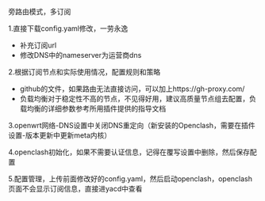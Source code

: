 旁路由模式，多订阅

1.直接下载config.yaml修改，一劳永逸
  - 补充订阅url
  - 修改DNS中的nameserver为运营商dns

2.根据订阅节点和实际使用情况，配置规则和策略
  - github的文件，如果路由无法直接访问，可以加上https://gh-proxy.com/
  - 负载均衡对于稳定性不高的节点，不见得好用，建议高质量节点组去配置，负载均衡的详细参数参考所用插件提供的指导文档

3.openwrt网络-DNS设置中关闭DNS重定向（新安装的Openclash，需要在插件设置-版本更新中更新meta内核）

4.openclash初始化，如果不需要认证信息，记得在覆写设置中删除，然后保存配置

5.配置管理，上传前面修改好的config.yaml，然后启动openclash，openclash页面不会显示订阅信息，直接进yacd中查看
